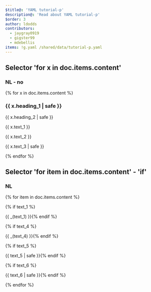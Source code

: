 ```yaml
---
$title@: 'YAML tutorial-p'
description@: 'Read about YAML tutorial-p'
$order: 3
author: ldodds
contributors:
  - jaygray0919
  - gigster99
  - mdebellis
items: !g.yaml /shared/data/tutorial-p.yaml
---
```


## Selector 'for x in doc.items.content'

### NL - no

{% for x in doc.items.content %}
  <div class="">
    <h3 class="">{{ x.heading_1 | safe }}</h3>
     <p class="">{{ x.heading_2 | safe }}</p>
     <p class="">{{ x.text_1 }}</p>
     <p class="">{{ x.text_2 }}</p>
     <p class="">{{ x.text_3 | safe }}</p>
  </div>
{% endfor %}


## Selector 'for item in doc.items.content' - 'if'

### NL

{% for item in doc.items.content %}
  <div class="">
    {% if text_1 %}<p class="">{{ _(text_1) }}{% endif %}</p>
    {% if text_4 %}<p class="">{{ _(text_4) }}{% endif %}</p>
    {% if text_5 %}<p class="">{{ text_5 | safe }}{% endif %}</p>
    {% if text_6 %}<p class="">{{ text_6 | safe }}{% endif %}</p>
  </div>
{% endfor %}


